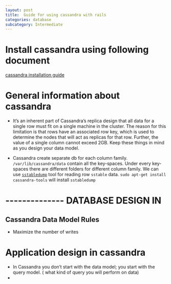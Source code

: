 ```yaml
---
layout: post
title:  Guide for using cassandra with rails
categories: database
subcategory: Intermediate
---
```

# Install cassandra using following document 
[cassandra installation guide](https://www.digitalocean.com/community/tutorials/how-to-install-cassandra-and-run-a-single-node-cluster-on-ubuntu-14-04)


# General information about cassandra
- It’s an inherent part of Cassandra’s replica design that all data for a single
  row must fit on a single machine in the cluster. The reason for this
  limitation is that rows have an associated row key, which is used to
  determine the nodes that will act as replicas for that row. Further, the
  value of a single column cannot exceed 2GB. Keep these things in mind
  as you design your data model.
  
- Cassandra create separate db for each column family.
  `/var/lib/cassandra/data` contain all the key-spaces. Under every key-spaces  there are different folders for
  different column family. We can use [`sstabledump`](https://docs.datastax.com/en/cassandra/3.0/cassandra/tools/ToolsSSTabledump.html) tool for reading row `sstable` data.
  `sudo apt-get install cassandra-tools` will install `sstabledump` 
# -------------- DATABASE DESIGN IN 
## Cassandra Data Model Rules
- Maximize the number of writes

# Application design in cassandra
- In Cassandra you don’t start with the data model; you start with the query
  model. ( what kind of query you will perform on data)
-   

